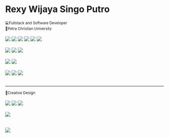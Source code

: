 <h1>Rexy Wijaya Singo Putro</h1>
<small>💻Fullstack and Software Developer</small>
<br>
<small>🏢Petra Christian University</small>
<br>
<br>
<div class="languages d-flex flex-wrap justify-content-start">
<img src="https://img.shields.io/badge/language-Python-green?logo=python&logoColor=green">
<img src="https://img.shields.io/badge/language-PHP-cc14cc?logo=php&logoColor=cc14cc">
<img src="https://img.shields.io/badge/language-Javascript-yellow?logo=javascript&logoColor=yellow">
<img src="https://img.shields.io/badge/language-Kotlin-8f3dee?logo=kotlin&logoColor=8f3dee">
<img src="https://img.shields.io/badge/language-Swift-f3632e?logo=swift&logoColor=f3632e">
<img src="https://img.shields.io/badge/language-C++-6295cb?logo=cplusplus&logoColor=6295cb">
</div>
<br>
<div class="frameworks d-flex flex-wrap justify-content-start">
<img src="https://img.shields.io/badge/frameworks-Flutter-4f8fc3?logo=flutter&logoColor=4f8fc3">
<img src="https://img.shields.io/badge/frameworks-Django-green?logo=django&logoColor=green">
<img src="https://img.shields.io/badge/frameworks-Laravel-ff5252?logo=laravel&logoColor=ff5252">
</div>
<br>
<div class="databases d-flex flex-wrap justify-content-start">
<img src="https://img.shields.io/badge/database-PostgreSQL-2e506b?logo=postgresql&logoColor=2e506b">
<img src="https://img.shields.io/badge/database-MySQLi-orange?logo=mysql&logoColor=orange">
</div>
<br>
<div class="tools d-flex flex-wrap justify-content-start">
<img src="https://img.shields.io/badge/tools-Git-f34133?logo=git&logoColor=f34133">
<img src="https://img.shields.io/badge/tools-Github-151b23?logo=github&logoColor=151b23">
<img src="https://img.shields.io/badge/tools-Postman-e05320?logo=postman&logoColor=e05320">
</div>
<br>
<hr>
<small>🎨Creative Design</small>
<br>
<br>
<div class="bidang d-flex flex-wrap justify-content-start">
<img src="https://img.shields.io/badge/tools-Logo-cccccc?logo=adobecreativecloud&logoColor=cccccc">
<img src="https://img.shields.io/badge/tools-Carricatures-cccccc?logo=adobecreativecloud&logoColor=cccccc">
<img src="https://img.shields.io/badge/tools-Comic-cccccc?logo=adobecreativecloud&logoColor=cccccc">
</div>
<br>
<div class="tools d-flex flex-wrap justify-content-start">
<img src="https://img.shields.io/badge/tools-Photoshop-blue?logo=adobephotoshop&logoColor=blue">
</div>
<br>
<br>
<div class="profile d-flex flex-wrap justify-content-start">
<img src="https://visitcount.itsvg.in/api?id=rexywjy&icon=0&color=0">
</div>

